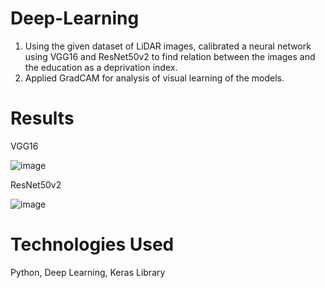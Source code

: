 # Deep-Learning
1) Using the given dataset of LiDAR images, calibrated a neural network using VGG16 and ResNet50v2 to find relation between the images and the education as a deprivation index.
2) Applied GradCAM for analysis of visual learning of the models.

# Results

VGG16

![image](https://user-images.githubusercontent.com/17857561/146651933-f2204bde-e0e9-4dcd-bc7e-8417c6cb46c7.png)

ResNet50v2

![image](https://user-images.githubusercontent.com/17857561/146651950-c6014892-48e1-4285-b922-8c81e7f479df.png)


# Technologies Used
Python, Deep Learning, Keras Library
